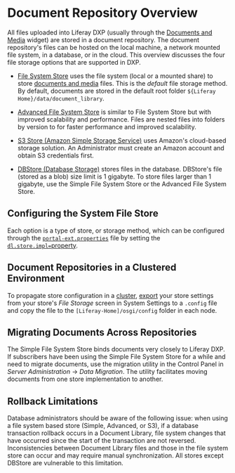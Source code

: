 # Document Repository Overview

 All files uploaded into Liferay DXP (usually through the [Documents and Media](placeholder) widget) are stored in a document repository. The document repository's files can be hosted on the local machine, a network mounted file system, in a database, or in the cloud. This overview discusses the four file storage options that are supported in DXP.

* [File System Store](./using-the-file-system-store.md) uses the file system (local or a mounted share) to store [documents and media](https://help.liferay.com/hc/articles/360029040531-Managing-Documents-and-Media) files. This is the *default* file storage method. By default, documents are stored in the default root folder `${Liferay Home}/data/document_library`.

* [Advanced File System Store](./using-the-advanced-file-system-store.md) is similar to File System Store but with improved scalability and performance. Files are nested files into folders by version to for faster performance and improved scalability.

* [S3 Store (Amazon Simple Storage Service)](./using-amazon-s3-store.md) uses Amazon's cloud-based storage solution. An Administrator must create an Amazon account and obtain S3 credentials first.

* [DBStore (Database Storage)](./using-the-dbstore.md) stores files in the database. DBStore's file (stored as a blob) size limit is 1 gigabyte. To store files larger than 1 gigabyte, use the Simple File System Store or the Advanced File System Store.

## Configuring the System File Store

Each option is a type of store, or storage method, which can be configured through the [`portal-ext.properties`](../14-reference/03-portal-properties.md) file by setting the [`dl.store.impl=`property](https://docs.liferay.com/dxp/portal/7.2-latest/propertiesdoc/portal.properties.html#Document%20Library%20Service).

## Document Repositories in a Clustered Environment

To propagate store configuration in a [cluster](https://help.liferay.com/hc/articles/360029123831-Liferay-DXP-Clustering), [export](https://help.liferay.com/hc/articles/360029131591-System-Settings#exporting-and-importing-configurations) your store settings from your store's *File Storage* screen in System Settings to a `.config` file and copy the file to the `[Liferay-Home]/osgi/config` folder in each node.

## Migrating Documents Across Repositories

<!-- The header for this section is relatively general, but the content here is very specific to migrating from File System Store to something else. This guidance feels too specific to sit at the overview level. Talking about Migration Considerations overall does make sense to have here. -->

The Simple File System Store binds documents very closely to Liferay DXP. If subscribers have been using the Simple File System Store for a while and need to migrate documents, use the migration utility in the Control Panel in _Server Administration_ → _Data Migration_. The utility facilitates moving documents from one store implementation to another.

## Rollback Limitations

<!-- This also feels like kind of random information. -->

Database administrators should be aware of the following issue: when using a file system based store (Simple, Advanced, or S3), if a database transaction rollback occurs in a Document Library, file system changes that have occurred since the start of the transaction are not reversed. Inconsistencies between Document Library files and those in the file system store can occur and may require manual synchronization. All stores except DBStore are vulnerable to this limitation.

